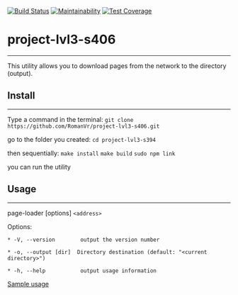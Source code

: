 [![Build Status](https://travis-ci.org/RomanVr/project-lvl3-s406.svg?branch=master)](https://travis-ci.org/RomanVr/project-lvl3-s406)
[![Maintainability](https://api.codeclimate.com/v1/badges/0d232f4641791ae44cba/maintainability)](https://codeclimate.com/github/RomanVr/project-lvl3-s406/maintainability)
[![Test Coverage](https://api.codeclimate.com/v1/badges/0d232f4641791ae44cba/test_coverage)](https://codeclimate.com/github/RomanVr/project-lvl3-s406/test_coverage)
# project-lvl3-s406
---
This utility allows you to download pages from the network to the directory (output).

## Install
---
Type a command in the terminal:
`git clone https://github.com/RomanVr/project-lvl3-s406.git`

go to the folder you created: `cd project-lvl3-s394`

then sequentially: `make install` `make build` `sudo npm link`

you can run the utility

## Usage
---
page-loader [options] `<address>`

Options:

    * -V, --version        output the version number

    * -o, --output [dir]  Directory destination (default: "<current directory>")

    * -h, --help           output usage information

[Sample usage](https://asciinema.org/a/nBzIDBcJBipzdS2gr1WTwghkZ)
